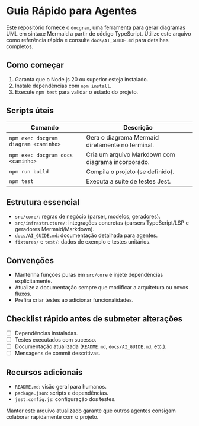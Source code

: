 # Guia Rápido para Agentes

Este repositório fornece o `docgram`, uma ferramenta para gerar diagramas UML em sintaxe Mermaid a partir de código TypeScript. Utilize este arquivo como referência rápida e consulte `docs/AI_GUIDE.md` para detalhes completos.

## Como começar

1. Garanta que o Node.js 20 ou superior esteja instalado.
2. Instale dependências com `npm install`.
3. Execute `npm test` para validar o estado do projeto.

## Scripts úteis

| Comando | Descrição |
| --- | --- |
| `npm exec docgram diagram <caminho>` | Gera o diagrama Mermaid diretamente no terminal. |
| `npm exec docgram docs <caminho>` | Cria um arquivo Markdown com diagrama incorporado. |
| `npm run build` | Compila o projeto (se definido). |
| `npm test` | Executa a suíte de testes Jest. |

## Estrutura essencial

- `src/core/`: regras de negócio (parser, modelos, geradores).
- `src/infrastructure/`: integrações concretas (parsers TypeScript/LSP e geradores Mermaid/Markdown).
- `docs/AI_GUIDE.md`: documentação detalhada para agentes.
- `fixtures/` e `test/`: dados de exemplo e testes unitários.

## Convenções

- Mantenha funções puras em `src/core` e injete dependências explicitamente.
- Atualize a documentação sempre que modificar a arquitetura ou novos fluxos.
- Prefira criar testes ao adicionar funcionalidades.

## Checklist rápido antes de submeter alterações

- [ ] Dependências instaladas.
- [ ] Testes executados com sucesso.
- [ ] Documentação atualizada (`README.md`, `docs/AI_GUIDE.md`, etc.).
- [ ] Mensagens de commit descritivas.

## Recursos adicionais

- `README.md`: visão geral para humanos.
- `package.json`: scripts e dependências.
- `jest.config.js`: configuração dos testes.

Manter este arquivo atualizado garante que outros agentes consigam colaborar rapidamente com o projeto.
